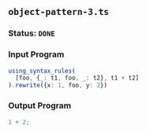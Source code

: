 ## `object-pattern-3.ts`

### Status: `DONE`

### Input Program

```typescript
using_syntax_rules(
  [foo, {_: t1, foo, _: t2}, t1 + t2]
).rewrite({x: 1, foo, y: 2})
```

### Output Program

```typescript
1 + 2;
```

